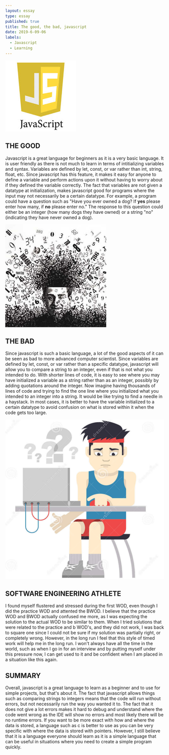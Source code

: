```yaml
---
layout: essay
type: essay
published: true
title: The good, the bad, javascript
date: 2019-6-09-06
labels:
  - Javascript
  - Learning
---
```


<img class="ui small right floated rounded image" src="../images/javascript.jpeg">

## **THE GOOD**
  Javascript is a great language for beginners as it is a very basic language. It is user friendly as there is not much to learn in terms of intitializing variables and syntax. Variables are defined by let, const, or var rather than int, string, float, etc. Since javascript has this feature, it makes it easy for anyone to define a variable and perform actions upon it without having to worry about if they defined the variable correctly. The fact that variables are not given a datatype at initialization, makes javascript good for programs where the input may not necessarily be a certain datatype. For example, a program could have a question such as "Have you ever owned a dog? If **yes** please enter how many, if **no** please enter no." The response to this question could either be an integer (how many dogs they have owned) or a string "no" (indicating they have never owned a dog).   


<img class="ui small right floated rounded image" src="../images/confused.jpeg">

## **THE BAD**
  Since javascript is such a basic language, a lot of the good aspects of it can be seen as bad to more advanced computer scientist. Since variables are defined by let, const, or var rather than a specific datatype, javascript will allow you to compare a string to an integer, even if that is not what you intended to do. With shorter lines of code, it is easy to see where you may have initialized a variable as a string rather than as an integer, possibly by adding quotations around the integer. Now imagine having thousands of lines of code and trying to find the one line where you initialized what you intended to an integer into a string. It would be like trying to find a needle in a haystack. In most cases, it is better to have the variable initialized to a certain datatype to avoid confusion on what is stored within it when the code gets too large.
  
<img class="ui small right floated rounded image" src="../images/athlete.jpg">
  
## **SOFTWARE ENGINEERING ATHLETE**
  I found myself flustered and stressed during the first WOD, even though I did the practice WOD and attented the BWOD. I believe that the practice WOD and BWOD actually confused me more, as I was expecting the solution to the actual WOD to be similar to them. When I tried solutions that were related to the practice and b WOD's, and they did not work, I was back to square one since I could not be sure if my solution was partially right, or completely wrong. However, in the long run I feel that this style of timed work will help me in the long run. I won't always have all the time in the world, such as when I go in for an interview and by putting myself under this pressure now, I can get used to it and be confident when I am placed in a situation like this again.
  
## **SUMMARY**
  Overall, javascript is a great language to learn as a beginner and to use for simple projects, but that's about it. The fact that javascript allows things such as comparing strings to integers means that the code will run without errors, but not necessarily run the way you wanted it to. The fact that it does not give a lot errors makes it hard to debug and understand where the code went wrong as the IDE will show no errors and most likely there will be no runtime errors. If you want to be more exact with how and where the data is stored, a language such as c is better to use as you can be very specific with where the data is stored with pointers. However, I still believe that it is a language everyone should learn as it is a simple language that can be useful in situations where you need to create a simple program quickly.
